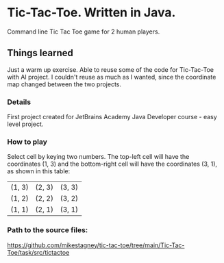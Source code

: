 # Tic-Tac-Toe.  Written in **Java.**

Command line Tic Tac Toe game for 2 human players.

## Things learned

Just a warm up exercise.  Able to reuse some of the code for Tic-Tac-Toe with AI project. I couldn't reuse as much as I wanted, since the coordinate map changed between the two projects.

### Details

First project created for JetBrains Academy Java Developer course - easy level project.

### How to play

Select cell by keying two numbers. The top-left cell will have the coordinates (1, 3) and the bottom-right cell will have the coordinates (3, 1), as shown in this table:

|        |        |        |
|:------:|:------:|:------:|
| (1, 3) | (2, 3) | (3, 3) |
| (1, 2) | (2, 2) | (3, 2) |
| (1, 1) | (2, 1) | (3, 1) |

### Path to the source files:

https://github.com/mikestagney/tic-tac-toe/tree/main/Tic-Tac-Toe/task/src/tictactoe

